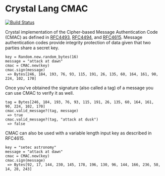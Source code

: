 # Crystal Lang CMAC

[![Build Status](https://travis-ci.org/spider-gazelle/cmac.svg?branch=master)](https://travis-ci.org/spider-gazelle/cmac)

Crystal implementation of the Cipher-based Message Authentication Code (CMAC) as defined in [RFC4493](http://tools.ietf.org/html/rfc4493), [RFC4494](http://tools.ietf.org/html/rfc4494), and [RFC4615](http://tools.ietf.org/html/rfc4615). Message authentication codes provide integrity protection of data given that two parties share a secret key.

```crystal
key = Random.new.random_bytes(16)
message = "attack at dawn"
cmac = CMAC.new(key)
cmac.sign(message)
 => Bytes[246, 184, 193, 76, 93, 115, 191, 26, 135, 60, 164, 161, 90, 224, 102, 170]
```

Once you've obtained the signature (also called a tag) of a message you can use CMAC to verify it as well.

```crystal
tag = Bytes[246, 184, 193, 76, 93, 115, 191, 26, 135, 60, 164, 161, 90, 224, 102, 170]
cmac.valid_message?(tag, message)
 => true
cmac.valid_message?(tag, "attack at dusk")
 => false
```

CMAC can also be used with a variable length input key as described in RFC4615.

```crystal
key = "setec astronomy"
message = "attack at dawn"
cmac = CMAC.new(key)
cmac.sign(message)
 => Bytes[92, 17, 144, 230, 145, 178, 196, 130, 96, 144, 166, 236, 58, 14, 28, 243]
```
